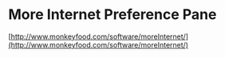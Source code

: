 <!--
id: 36403660
link: http://tumblr.atmos.org/post/36403660/more-internet-preference-pane
slug: more-internet-preference-pane
date: Wed May 28 2008 20:20:16 GMT-0700 (PDT)
publish: 2008-05-028
tags: 
title: More Internet Preference Pane
-->


More Internet Preference Pane
=============================

[http://www.monkeyfood.com/software/moreInternet/](http://www.monkeyfood.com/software/moreInternet/)

